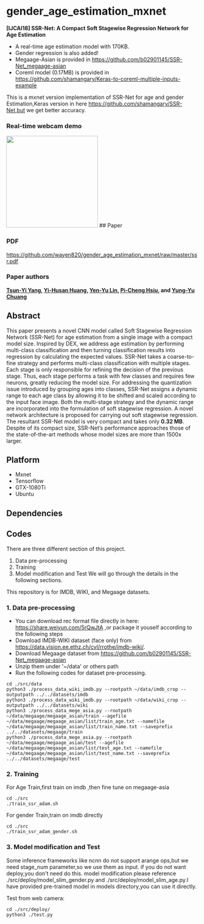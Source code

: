 # gender_age_estimation_mxnet
**[IJCAI18] SSR-Net: A Compact Soft Stagewise Regression Network for Age Estimation**
+ A real-time age estimation model with 170KB.
+ Gender regression is also added!
+ Megaage-Asian is provided in https://github.com/b02901145/SSR-Net_megaage-asian
+ Coreml model (0.17MB) is provided in https://github.com/shamangary/Keras-to-coreml-multiple-inputs-example

This is a mxnet version implementation of SSR-Net for age and gender Estimation,Keras version in here https://github.com/shamangary/SSR-Net,but we get better accuracy.

### Real-time webcam demo
<img src="https://github.com/wayen820/gender_age_estimation_mxnet/raw/master/test.gif" height="240"/>
## Paper

### PDF
https://github.com/wayen820/gender_age_estimation_mxnet/raw/master/ssr.pdf

### Paper authors
**[Tsun-Yi Yang](http://shamangary.logdown.com/), [Yi-Husan Huang](https://github.com/b02901145), [Yen-Yu Lin](https://www.citi.sinica.edu.tw/pages/yylin/index_zh.html), [Pi-Cheng Hsiu](https://www.citi.sinica.edu.tw/pages/pchsiu/index_en.html), and [Yung-Yu Chuang](https://www.csie.ntu.edu.tw/~cyy/)**

## Abstract
This paper presents a novel CNN model called Soft Stagewise Regression Network (SSR-Net) for age estimation from a single image with a compact model size. Inspired by DEX, we address age estimation by performing multi-class classification and then turning classification results into regression by calculating the expected values. SSR-Net takes a coarse-to-fine strategy and performs multi-class classification with multiple stages. Each stage is only responsible for refining the decision of the previous stage. Thus, each stage performs a task with few classes and requires few neurons, greatly reducing the model size. For addressing the quantization issue introduced by grouping ages into classes, SSR-Net assigns a dynamic range to each age class by allowing it to be shifted and scaled according to the input face image. Both the multi-stage strategy and the dynamic range are incorporated into the formulation of soft stagewise regression. A novel network architecture is proposed for carrying out soft stagewise regression. The resultant SSR-Net model is very compact and takes only **0.32 MB**. Despite of its compact size, SSR-Net’s performance approaches those of the state-of-the-art methods whose model sizes are more than 1500x larger.

## Platform
+ Mxnet
+ Tensorflow
+ GTX-1080Ti
+ Ubuntu

## Dependencies

## Codes

There are three different section of this project.
1. Data pre-processing
2. Training
3. Model modification and Test
We will go through the details in the following sections.

This repository is for IMDB, WIKI, and Megaage datasets.


### 1. Data pre-processing
+ You can download rec format file directly in here: https://share.weiyun.com/5rQwJtA ,or package it youself according to the following steps
+ Download IMDB-WIKI dataset (face only) from https://data.vision.ee.ethz.ch/cvl/rrothe/imdb-wiki/.
+ Download Megaage dataset from https://github.com/b02901145/SSR-Net_megaage-asian
+ Unzip them under '~/data' or others path
+ Run the following codes for dataset pre-processing.
```
cd ./src/data
python3 ./process_data_wiki_imdb.py --rootpath ~/data/imdb_crop --outputpath ../../datasets/imdb
python3 ./process_data_wiki_imdb.py --rootpath ~/data/wiki_crop --outputpath ../../datasets/wiki
python3 ./process_data_mege_asia.py --rootpath ~/data/megaage/megaage_asian/train --agefile ~/data/megaage/megaage_asian/list/train_age.txt --namefile ~/data/megaage/megaage_asian/list/train_name.txt --saveprefix ../../datasets/megaage/train
python3 ./process_data_mege_asia.py --rootpath ~/data/megaage/megaage_asian/test --agefile ~/data/megaage/megaage_asian/list/test_age.txt --namefile ~/data/megaage/megaage_asian/list/test_name.txt --saveprefix ../../datasets/megaage/test
```

### 2. Training
For Age Train,first train on imdb ,then fine tune on megaage-asia
```
cd ./src
./train_ssr_adam.sh
```
For gender Train,train on imdb directly
```
cd ./src
./train_ssr_adam_gender.sh
```
### 3. Model modification and Test
Some inference frameworks like ncnn do not support arange ops,but we need stage_num parameter,so we use them as input. if you do not want deploy,you don't need do this.
model modification please reference ./src/deploy/model_slim_gender.py and ./src/deploy/model_slim_age.py.I have provided pre-trained model in models directory,you can use it directly.

Test from web camera:
```
cd ./src/deploy/
python3 ./test.py
```

